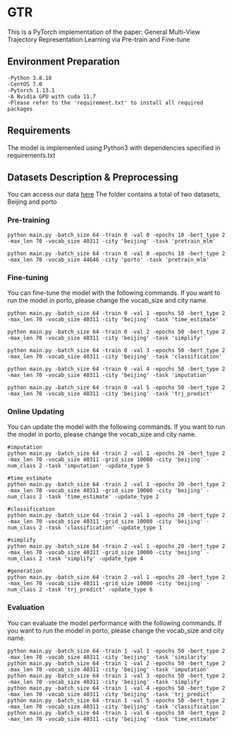 # GTR 
This is a PyTorch implementation of the paper: General Multi-View Trajectory Representation Learning via Pre-train and Fine-tune


## Environment Preparation
    -Python 3.8.18
    -CentOS 7.0
    -Pytorch 1.13.1
    -A Nvidia GPU with cuda 11.7
    -Please refer to the 'requirement.txt' to install all required packages

## Requirements
The model is implemented using Python3 with dependencies specified in requirements.txt

## Datasets Description & Preprocessing
You can access our data [here](https://pan.quark.cn/s/e92cc7ffe980)
The folder contains a total of two datasets, Beijing and porto

### Pre-training

```shell
python main.py -batch_size 64 -train 0 -val 0 -epochs 10 -bert_type 2 -max_len 70 -vocab_size 40311 -city 'beijing' -task 'pretrain_mlm'

python main.py -batch_size 64 -train 0 -val 0 -epochs 10 -bert_type 2 -max_len 70 -vocab_size 44646 -city 'porto' -task 'pretrain_mlm'
```

### Fine-tuning

You can fine-tune the model with the following commands. If you want to run the model in porto, please change the vocab_size and city name.
```shell
python main.py -batch_size 64 -train 0 -val 1 -epochs 50 -bert_type 2 -max_len 70 -vocab_size 40311 -city 'beijing' -task 'time_estimate'

python main.py -batch_size 64 -train 0 -val 2 -epochs 50 -bert_type 2 -max_len 70 -vocab_size 40311 -city 'beijing' -task 'simplify'

python main.py -batch_size 64 -train 0 -val 3 -epochs 50 -bert_type 2 -max_len 70 -vocab_size 40311 -city 'beijing' -task 'classification'

python main.py -batch_size 64 -train 0 -val 4 -epochs 50 -bert_type 2 -max_len 70 -vocab_size 40311 -city 'beijing' -task 'imputation'

python main.py -batch_size 64 -train 0 -val 5 -epochs 50 -bert_type 2 -max_len 70 -vocab_size 40311 -city 'beijing' -task 'trj_predict'
```

### Online Updating
You can update the model with the following commands. If you want to run the model in porto, please change the vocab_size and city name.

```shell
#imputation
python main.py -batch_size 64 -train 2 -val 1 -epochs 20 -bert_type 2 -max_len 70 -vocab_size 40311 -grid_size 10000 -city 'beijing' -num_class 2 -task 'imputation' -update_type 5

#time_estimate
python main.py -batch_size 64 -train 2 -val 1 -epochs 20 -bert_type 2 -max_len 70 -vocab_size 40311 -grid_size 10000 -city 'beijing' -num_class 2 -task 'time_estimate' -update_type 2

#classification
python main.py -batch_size 64 -train 2 -val 1 -epochs 20 -bert_type 2 -max_len 70 -vocab_size 40311 -grid_size 10000 -city 'beijing' -num_class 2 -task 'classification' -update_type 1

#simplify
python main.py -batch_size 64 -train 2 -val 1 -epochs 20 -bert_type 2 -max_len 70 -vocab_size 40311 -grid_size 10000 -city 'beijing' -num_class 2 -task 'simplify' -update_type 4

#generation
python main.py -batch_size 64 -train 2 -val 1 -epochs 20 -bert_type 2 -max_len 70 -vocab_size 40311 -grid_size 10000 -city 'beijing' -num_class 2 -task 'trj_predict' -update_type 6
```


### Evaluation
You can evaluate the model performance with the following commands. If you want to run the model in porto, please change the vocab_size and city name.

```shell
python main.py -batch_size 64 -train 1 -val 1 -epochs 50 -bert_type 2 -max_len 70 -vocab_size 40311 -city 'beijing' -task 'similarity'
python main.py -batch_size 64 -train 1 -val 2 -epochs 50 -bert_type 2 -max_len 70 -vocab_size 40311 -city 'beijing' -task 'imputation'
python main.py -batch_size 64 -train 1 -val 3 -epochs 50 -bert_type 2 -max_len 70 -vocab_size 40311 -city 'beijing' -task 'simplify'
python main.py -batch_size 64 -train 1 -val 4 -epochs 50 -bert_type 2 -max_len 70 -vocab_size 40311 -city 'beijing' -task 'trj_predict'
python main.py -batch_size 64 -train 1 -val 5 -epochs 50 -bert_type 2 -max_len 70 -vocab_size 40311 -city 'beijing' -task 'classification'
python main.py -batch_size 64 -train 1 -val 6 -epochs 50 -bert_type 2 -max_len 70 -vocab_size 40311 -city 'beijing' -task 'time_estimate'
```
